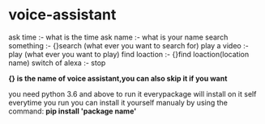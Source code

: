 # voice-assistant

ask time :- what is the time
ask name :- what is your name
search something :- {}search (what ever you want to search for)
play a video :- play (what ever you want to play)
find loaction :- {}find loaction(location name)
switch of alexa :- stop

**{} is the name of voice assistant,you can also skip it if you want**


you need python 3.6 and above to run it
everypackage will install on it self everytime you run you can install it yourself manualy by using the command:
**pip install 'package name'**
